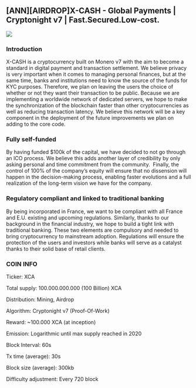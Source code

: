 ## [ANN][AIRDROP]X-CASH - Global Payments | Cryptonight v7 | Fast.Secured.Low-cost. 

![](https://i.imgur.com/zpylEiI.png)

### Introduction
X-CASH is a cryptocurrency built on Monero v7 with the aim to become a standard in digital payment and transaction settlement. We believe privacy is very important when it comes to managing personal finances, but at the same time, banks and institutions need to know the source of the funds for KYC purposes. Therefore, we plan on leaving the users the choice of whether or not they want their transaction to be public. 
Because we are implementing a worldwide network of dedicated servers, we hope to make the synchronization of the blockchain faster than other cryptocurrencies as well as reducing transaction latency. We believe this network will be a key component in the deployment of the future improvements we plan on adding to the core code. 


### Fully self-funded

By having funded $100k of the capital, we have decided to not go through an ICO process. We believe this adds another layer of credibility by only asking personal and time commitment from the community.  Finally, the control of 100% of the company’s equity will ensure that no dissension will happen in the decision-making process, enabling faster evolutions and a full realization of the long-term vision we have for the company.

### Regulatory compliant and linked to traditional banking

By being incorporated in France, we want to be compliant with all France and E.U. existing and upcoming regulations. Similarly, thanks to our background in the financial industry, we hope to build a tight link with traditional banking. These two elements are compulsory and needed to bring cryptocurrency to mainstream adoption. Regulations will ensure the protection of the users and investors while banks will serve as a catalyst thanks to their solid base of retail clients.


### COIN INFO



Ticker:
 XCA 

Total supply: 
 100.000.000.000 (100 Billion) XCA 

Distribution: 
 Mining, Airdrop 

Algorithm: 
 Cryptonight v7 (Proof-Of-Work) 

Reward: 
 ~100.000 XCA (at inception) 

Emission: 
 Logarithmic until max supply reached in 2020 

Block Interval: 
 60s 

Tx time (average): 
 30s 

Block size (average): 
 300kb  

Difficulty adjustment: 
 Every 720 block 
